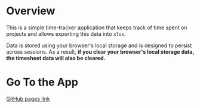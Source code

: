# Overview

This is a simple time-tracker application that keeps track of time spent on projects and allows exporting this data into `xlsx`.

Data is stored using your browser's local storage and is designed to persist across sessions. As a result, **if you clear your browser's local storage data, the timesheet data will also be cleared.**


# Go To the App

[GitHub pages link](https://bingjetli.github.io/time-keeper/)

